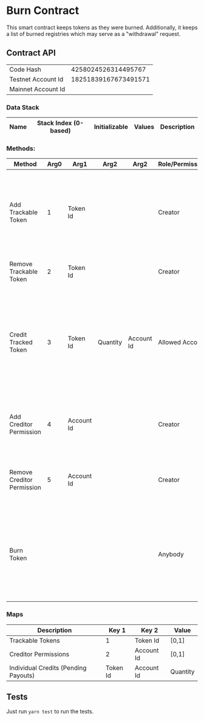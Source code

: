 # Burn Contract

This smart contract keeps tokens as they were burned. Additionally, it keeps a list of burned registries which may serve
as a "withdrawal" request.

## Contract API

|                    |                      |
|--------------------|----------------------|
| Code Hash          | 4258024526314495767  |
| Testnet Account Id | 18251839167673491571 |
| Mainnet Account Id |                      |

### Data Stack

| Name | Stack Index (0-based) | Initializable | Values | Description |
|------|-----------------------|---------------|--------|-------------|

### Methods:

| Method                     | Arg0 | Arg1       | Arg2     | Arg2       | Role/Permission | Description                                                                                                                                               |
|----------------------------|------|------------|----------|------------|-----------------|-----------------------------------------------------------------------------------------------------------------------------------------------------------|
| Add Trackable Token        | 1    | Token Id   |          |            | Creator         | Allows to set which Tokens are trackable (SIGNA is not trackable). Trackable Tokens are kept in a map                                                     |
| Remove Trackable Token     | 2    | Token Id   |          |            | Creator         | Removes a trackable token from map.                                                                                                                       |
| Credit Tracked Token       | 3    | Token Id   | Quantity | Account Id | Allowed Account | If given Token Id is trackable, then this command credits token (in form of offchain payouts), giving AXT control of how much on payout is still pending. |
| Add Creditor Permission    | 4    | Account Id |          |            | Creator         | Grants permission to an account to "Credit Tracked Token"                                                                                                 |
| Remove Creditor Permission | 5    | Account Id |          |            | Creator         | Revokes permission for an account to "Credit Tracked Token"                                                                                               |
| Burn Token                 |      |            |          |            | Anybody         | Everyone who sends a token to this contract, will automatically burn it, as this contract has no way to get received tokens and signa back                |

### Maps

| Description                          | Key 1    | Key 2      | Value    |
|--------------------------------------|----------|------------|----------|
| Trackable Tokens                     | 1        | Token Id   | [0,1]    |
| Creditor Permissions                 | 2        | Account Id | [0,1]    |
| Individual Credits (Pending Payouts) | Token Id | Account Id | Quantity |

## Tests

Just run `yarn test` to run the tests.